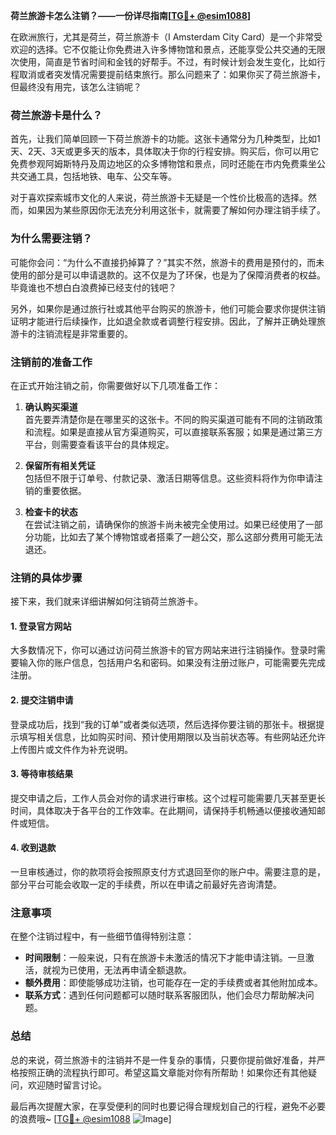**荷兰旅游卡怎么注销？——一份详尽指南[[TG💪+ @esim1088](https://t.me/s/esim1088)]**

在欧洲旅行，尤其是荷兰，荷兰旅游卡（I Amsterdam City Card）是一个非常受欢迎的选择。它不仅能让你免费进入许多博物馆和景点，还能享受公共交通的无限次使用，简直是节省时间和金钱的好帮手。不过，有时候计划会发生变化，比如行程取消或者突发情况需要提前结束旅行。那么问题来了：如果你买了荷兰旅游卡，但最终没有用完，该怎么注销呢？

### 荷兰旅游卡是什么？

首先，让我们简单回顾一下荷兰旅游卡的功能。这张卡通常分为几种类型，比如1天、2天、3天或更多天的版本，具体取决于你的行程安排。购买后，你可以用它免费参观阿姆斯特丹及周边地区的众多博物馆和景点，同时还能在市内免费乘坐公共交通工具，包括地铁、电车、公交车等。

对于喜欢探索城市文化的人来说，荷兰旅游卡无疑是一个性价比极高的选择。然而，如果因为某些原因你无法充分利用这张卡，就需要了解如何办理注销手续了。

### 为什么需要注销？

可能你会问：“为什么不直接扔掉算了？”其实不然，旅游卡的费用是预付的，而未使用的部分是可以申请退款的。这不仅是为了环保，也是为了保障消费者的权益。毕竟谁也不想白白浪费掉已经支付的钱吧？

另外，如果你是通过旅行社或其他平台购买的旅游卡，他们可能会要求你提供注销证明才能进行后续操作，比如退全款或者调整行程安排。因此，了解并正确处理旅游卡的注销流程是非常重要的。

### 注销前的准备工作

在正式开始注销之前，你需要做好以下几项准备工作：

1. **确认购买渠道**  
   首先要弄清楚你是在哪里买的这张卡。不同的购买渠道可能有不同的注销政策和流程。如果是直接从官方渠道购买，可以直接联系客服；如果是通过第三方平台，则需要查看该平台的具体规定。

2. **保留所有相关凭证**  
   包括但不限于订单号、付款记录、激活日期等信息。这些资料将作为你申请注销的重要依据。

3. **检查卡的状态**  
   在尝试注销之前，请确保你的旅游卡尚未被完全使用过。如果已经使用了一部分功能，比如去了某个博物馆或者搭乘了一趟公交，那么这部分费用可能无法退还。

### 注销的具体步骤

接下来，我们就来详细讲解如何注销荷兰旅游卡。

#### 1. 登录官方网站
大多数情况下，你可以通过访问荷兰旅游卡的官方网站来进行注销操作。登录时需要输入你的账户信息，包括用户名和密码。如果没有注册过账户，可能需要先完成注册。

#### 2. 提交注销申请
登录成功后，找到“我的订单”或者类似选项，然后选择你要注销的那张卡。根据提示填写相关信息，比如购买时间、预计使用期限以及当前状态等。有些网站还允许上传图片或文件作为补充说明。

#### 3. 等待审核结果
提交申请之后，工作人员会对你的请求进行审核。这个过程可能需要几天甚至更长时间，具体取决于各平台的工作效率。在此期间，请保持手机畅通以便接收通知邮件或短信。

#### 4. 收到退款
一旦审核通过，你的款项将会按照原支付方式退回至你的账户中。需要注意的是，部分平台可能会收取一定的手续费，所以在申请之前最好先咨询清楚。

### 注意事项

在整个注销过程中，有一些细节值得特别注意：

- **时间限制**：一般来说，只有在旅游卡未激活的情况下才能申请注销。一旦激活，就视为已使用，无法再申请全额退款。
- **额外费用**：即使能够成功注销，也可能存在一定的手续费或者其他附加成本。
- **联系方式**：遇到任何问题都可以随时联系客服团队，他们会尽力帮助解决问题。

### 总结

总的来说，荷兰旅游卡的注销并不是一件复杂的事情，只要你提前做好准备，并严格按照正确的流程执行即可。希望这篇文章能对你有所帮助！如果你还有其他疑问，欢迎随时留言讨论。

最后再次提醒大家，在享受便利的同时也要记得合理规划自己的行程，避免不必要的浪费哦~ [[TG💪+ @esim1088](https://t.me/s/esim1088) ![Image](https://i.postimg.cc/4NQfJmqS/Snipaste-2025-05-13-00-14-12.png)]